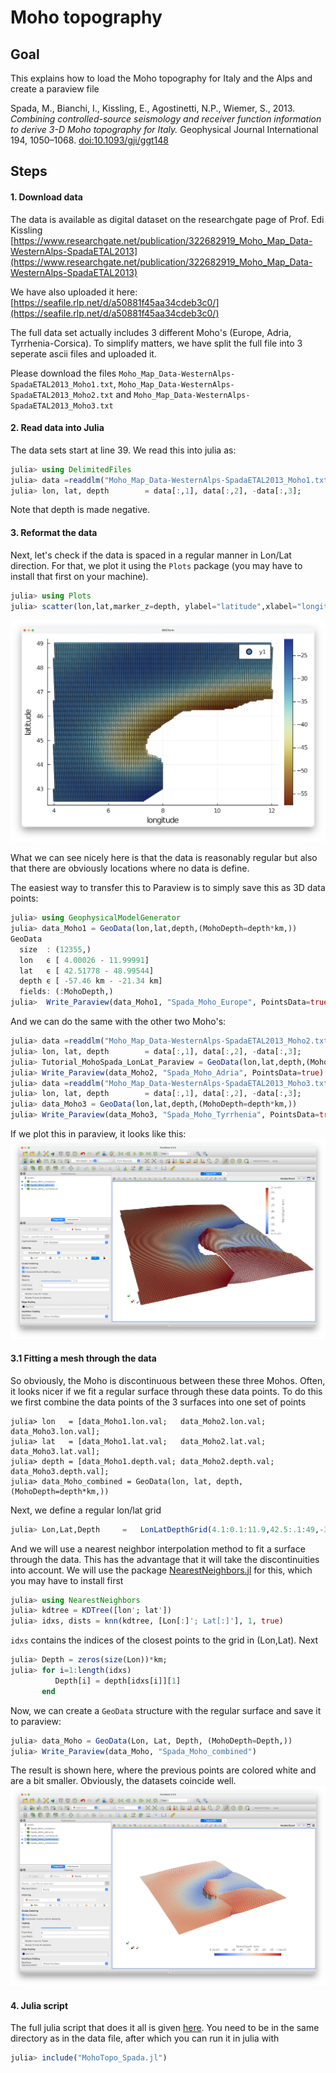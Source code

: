 # Moho topography

## Goal
This explains how to load the Moho topography for Italy and the Alps and create a paraview file 

Spada, M., Bianchi, I., Kissling, E., Agostinetti, N.P., Wiemer, S., 2013. *Combining controlled-source seismology and receiver function information to derive 3-D Moho topography for Italy.* Geophysical Journal International 194, 1050–1068. [doi:10.1093/gji/ggt148](https://doi.org/10.1093/gji/ggt148)


## Steps
#### 1. Download data 
The data is available as digital dataset on the researchgate page of Prof. Edi Kissling
[https://www.researchgate.net/publication/322682919_Moho_Map_Data-WesternAlps-SpadaETAL2013](https://www.researchgate.net/publication/322682919_Moho_Map_Data-WesternAlps-SpadaETAL2013)

We have also uploaded it here:
[https://seafile.rlp.net/d/a50881f45aa34cdeb3c0/](https://seafile.rlp.net/d/a50881f45aa34cdeb3c0/)

The full data set actually includes 3 different Moho's (Europe, Adria, Tyrrhenia-Corsica). To simplify matters, we have split the full file into 3 seperate ascii files and uploaded it.

Please download the files `Moho_Map_Data-WesternAlps-SpadaETAL2013_Moho1.txt`, `Moho_Map_Data-WesternAlps-SpadaETAL2013_Moho2.txt` and `Moho_Map_Data-WesternAlps-SpadaETAL2013_Moho3.txt`


#### 2. Read data into Julia
The data sets start at line 39. We read this into julia as:
```julia
julia> using DelimitedFiles
julia> data =readdlm("Moho_Map_Data-WesternAlps-SpadaETAL2013_Moho1.txt",' ',Float64,'\n', skipstart=38,header=false)
julia> lon, lat, depth        = data[:,1], data[:,2], -data[:,3];
```
Note that depth is made negative.

#### 3. Reformat the data

Next, let's check if the data is spaced in a regular manner in Lon/Lat direction. 
For that, we plot it using the `Plots` package (you may have to install that first on your machine).
```julia
julia> using Plots
julia> scatter(lon,lat,marker_z=depth, ylabel="latitude",xlabel="longitude",markersize=2.5, c = :roma)
```
![DataPoints](../assets/img/Tutorial_MohoSpada_LonLat.png)

What we can see nicely here is that the data is reasonably regular but also that there are obviously locations where no data is define.

The easiest way to transfer this to Paraview is to simply save this as 3D data points:

```julia
julia> using GeophysicalModelGenerator
julia> data_Moho1 = GeoData(lon,lat,depth,(MohoDepth=depth*km,))
GeoData 
  size  : (12355,)
  lon   ϵ [ 4.00026 - 11.99991]
  lat   ϵ [ 42.51778 - 48.99544]
  depth ϵ [ -57.46 km - -21.34 km]
  fields: (:MohoDepth,)
julia>  Write_Paraview(data_Moho1, "Spada_Moho_Europe", PointsData=true) 
```
And we can do the same with the other two Moho's:

```julia
julia> data =readdlm("Moho_Map_Data-WesternAlps-SpadaETAL2013_Moho2.txt",' ',Float64,'\n', skipstart=38,header=false);
julia> lon, lat, depth        = data[:,1], data[:,2], -data[:,3];
julia> Tutorial_MohoSpada_LonLat_Paraview = GeoData(lon,lat,depth,(MohoDepth=depth*km,))
julia> Write_Paraview(data_Moho2, "Spada_Moho_Adria", PointsData=true) 
julia> data =readdlm("Moho_Map_Data-WesternAlps-SpadaETAL2013_Moho3.txt",' ',Float64,'\n', skipstart=38,header=false);
julia> lon, lat, depth        = data[:,1], data[:,2], -data[:,3];
julia> data_Moho3 = GeoData(lon,lat,depth,(MohoDepth=depth*km,))
julia> Write_Paraview(data_Moho3, "Spada_Moho_Tyrrhenia", PointsData=true) 
```

If we plot this in paraview, it looks like this:
![DataPoints_PV](../assets/img/Tutorial_MohoSpada_LonLat_Paraview.png)


#### 3.1 Fitting a mesh through the data
So obviously, the Moho is discontinuous between these three Mohos. Often, it looks nicer if we fit a regular surface through these data points. To do this we first combine the data points of the 3 surfaces into one set of points   

```
julia> lon   = [data_Moho1.lon.val;   data_Moho2.lon.val;   data_Moho3.lon.val];
julia> lat   = [data_Moho1.lat.val;   data_Moho2.lat.val;   data_Moho3.lat.val];
julia> depth = [data_Moho1.depth.val; data_Moho2.depth.val; data_Moho3.depth.val];
julia> data_Moho_combined = GeoData(lon, lat, depth, (MohoDepth=depth*km,))
```

Next, we define a regular lon/lat grid 
```julia
julia> Lon,Lat,Depth     =   LonLatDepthGrid(4.1:0.1:11.9,42.5:.1:49,-30km);
```

And we will use a nearest neighbor interpolation method to fit a surface through the data. This has the advantage that it will take the discontinuities into account. We will use the package [NearestNeighbors.jl](https://github.com/KristofferC/NearestNeighbors.jl) for this, which you may have to install first 
```julia
julia> using NearestNeighbors
julia> kdtree = KDTree([lon'; lat'])
julia> idxs, dists = knn(kdtree, [Lon[:]'; Lat[:]'], 1, true)
```
`idxs` contains the indices of the closest points to the grid in (Lon,Lat). Next 
```julia
julia> Depth = zeros(size(Lon))*km;
julia> for i=1:length(idxs)
          Depth[i] = depth[idxs[i]][1]
       end
```
Now, we can create a `GeoData` structure with the regular surface and save it to paraview:

```julia
julia> data_Moho = GeoData(Lon, Lat, Depth, (MohoDepth=Depth,))
julia> Write_Paraview(data_Moho, "Spada_Moho_combined") 
```
The result is shown here, where the previous points are colored white and are a bit smaller. Obviously, the datasets coincide well.
![DataPoints_Moho_surface](../assets/img/Tutorial_MohoSpada_Surface_Paraview.png)

#### 4. Julia script

The full julia script that does it all is given [here](https://github.com/JuliaGeodynamics/GeophysicalModelGenerator.jl/blob/main/tutorial/MohoTopo_Spada.jl). You need to be in the same directory as in the data file, after which you can run it in julia with
```julia
julia> include("MohoTopo_Spada.jl")
```




